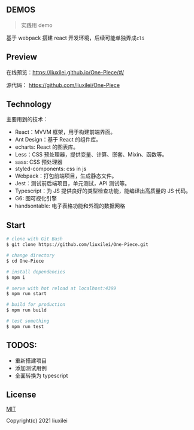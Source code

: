 ## DEMOS

> 实践用 demo

基于 webpack 搭建 react 开发环境，后续可能单独弄成`cli`

## Preview

在线预览：https://liuxilei.github.io/One-Piece/#/

源代码： https://github.com/liuxilei/One-Piece

## Technology

主要用到的技术：

-   React：MVVM 框架，用于构建前端界面。
-   Ant Design：基于 React 的组件库。
-   echarts: React 的图表库。
-   Less：CSS 预处理器，提供变量、计算、嵌套、Mixin、函数等。
-   sass: CSS 预处理器
-   styled-components: css in js
-   Webpack：打包前端项目，生成静态文件。
-   Jest：测试前后端项目，单元测试，API 测试等。
-   Typescript：为 JS 提供良好的类型检查功能，能编译出高质量的 JS 代码。
-   G6: 图可视化引擎
-   handsontable: 电子表格功能和外观的数据网格

## Start

```bash
# clone with Git Bash
$ git clone https://github.com/liuxilei/One-Piece.git

# change directory
$ cd One-Piece

# install dependencies
$ npm i

# serve with hot reload at localhost:4399
$ npm run start

# build for production
$ npm run build

# test something
$ npm run test
```

## TODOS:

-   重新搭建项目
-   添加测试用例
-   全面转换为 typescript

## License

[MIT](https://github.com/liuxilei/One-Piece/blob/master/LICENSE)

Copyright(c) 2021 liuxilei
